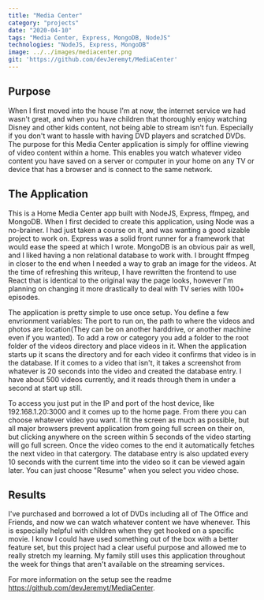 ```yaml
---
title: "Media Center"
category: "projects"
date: "2020-04-10"
tags: "Media Center, Express, MongoDB, NodeJS"
technologies: "NodeJS, Express, MongoDB"
image: ../../images/mediacenter.png
git: 'https://github.com/devJeremyt/MediaCenter'
---
```


## Purpose
When I first moved into the house I'm at now, the internet service we had wasn't great, and when you have children that thoroughly enjoy watching Disney and other kids content, not being able to stream isn't fun. Especially if you don't want to hassle with having DVD players and scratched DVDs. The purpose for this Media Center application is simply for offline viewing of video content within a home. This enables you watch whatever video content you have saved on a server or computer in your home on any TV or device that has a browser and is connect to the same network.

## The Application
This is a Home Media Center app built with NodeJS, Express, ffmpeg, and MongoDB. When I first decided to create this application, using Node was a no-brainer. I had just taken a course on it, and was wanting a good sizable project to work on. Express was a solid front runner for a framework that would ease the speed at which I wrote. MongoDB is an obvious pair as well, and I liked having a non relational database to work with. I brought ffmpeg in closer to the end when I needed a way to grab an image for the videos. At the time of refreshing this writeup, I have rewritten the frontend to use React that is identical to the original way the page looks, however I'm planning on changing it more drastically to deal with TV series with 100+ episodes.

The application is pretty simple to use once setup. You define a few envrionment variables: The port to run on, the path to where the videos and photos are location(They can be on another harddrive, or another machine even if you wanted). To add a row or category you add a folder to the root folder of the videos directory and place videos in it. When the application starts up it scans the directory and for each video it confirms that video is in the database. If it comes to a video that isn't, it takes a screenshot from whatever is 20 seconds into the video and created the database entry. I have about 500 videos currently, and it reads through them in under a second at start up still.

To access you just put in the IP and port of the host device, like 192.168.1.20:3000 and it comes up to the home page. From there you can choose whatever video you want. I fit the screen as much as possible, but all major browsers prevent application from going full screen on their on, but clicking anywhere on the screen within 5 seconds of the video starting will go full screen. Once the video comes to the end it automatically fetches the next video in that catergory. The database entry is also updated every 10 seconds with the current time into the video so it can be viewed again later. You can just choose "Resume" when you select you video chose.

## Results
I've purchased and borrowed a lot of DVDs including all of The Office and Friends, and now we can watch whatever content we have whenever. This is especially helpful with children when they get hooked on a specific movie. I know I could have used something out of the box with a better feature set, but this project had a clear useful purpose and allowed me to really stretch my learning. My family still uses this application throughout the week for things that aren't available on the streaming services.

For more information on the setup see the readme <a href="https://github.com/devJeremyt/MediaCenter" target="_blank">https://github.com/devJeremyt/MediaCenter</a>.
